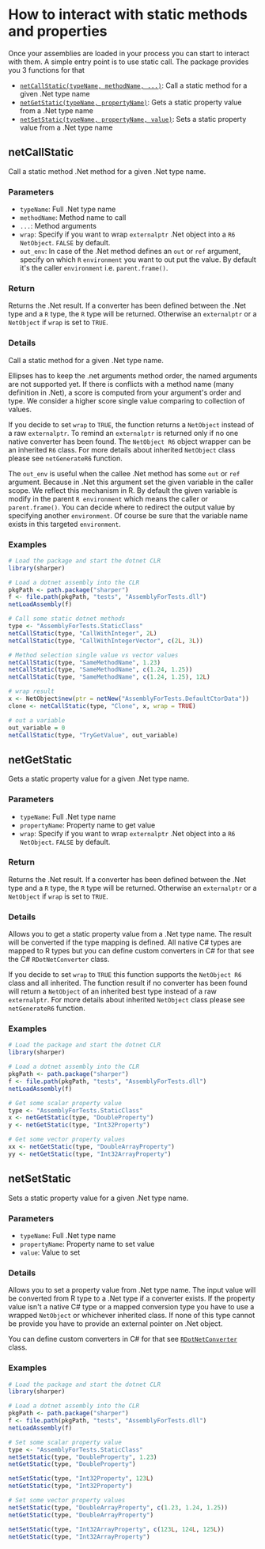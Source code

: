 # How to interact with static methods and properties

Once your assemblies are loaded in your process you can start to interact with them. A simple entry point is to use static call. The package provides you 3 functions for that

* [`netCallStatic(typeName, methodName, ...)`](#netCallStatic): Call a static method for a given .Net type name
* [`netGetStatic(typeName, propertyName)`](#netGetStatic): Gets a static property value from a .Net type name
* [`netSetStatic(typeName, propertyName, value)`](#netSetStatic): Sets a static property value from a .Net type name

## netCallStatic

Call a static method .Net method for a given .Net type name.

### Parameters

- `typeName`: Full .Net type name 
- `methodName`: Method name to call
- `...`: Method arguments
- `wrap`: Specify if you want to wrap `externalptr` .Net object into a `R6` `NetObject`. `FALSE` by default.
- `out_env`: In case of the .Net method defines an `out` or `ref` argument, specify on which `R` `environment` you want to out put the value. By default it's the caller  `environment` i.e. `parent.frame()`.

### Return

Returns the .Net result. If a converter has been defined between the .Net type and a `R` type, the `R` type will be returned. Otherwise an `externalptr` or a `NetObject` if `wrap` is set to `TRUE`.

### Details

Call a static method for a given .Net type name. 

Ellipses has to keep the .net arguments method order, the named arguments are not supported yet. If there is conflicts with a method name (many definition in .Net), a score is computed from your argument's order and type. We consider a higher score single value comparing to collection of values.

If you decide to set `wrap` to `TRUE`, the function returns a `NetObject` instead of a raw `externalptr`. To remind an `externalptr` is returned only if no one native converter has been found. The `NetObject R6` object wrapper can be an inherited `R6` class. For more details about inherited `NetObject` class please see `netGenerateR6` function. 

The `out_env` is useful when the callee .Net method has some `out` or `ref` argument. Because in .Net this argument set the given variable in the caller scope. We reflect this mechanism in R. By default the given variable is modify in the parent `R environment` which means the caller or `parent.frame()`. You can decide where to redirect the output value by specifying another `environment`. Of course be sure that the variable name exists in this targeted `environment`.

### Examples

````R
# Load the package and start the dotnet CLR
library(sharper)

# Load a dotnet assembly into the CLR
pkgPath <- path.package("sharper")
f <- file.path(pkgPath, "tests", "AssemblyForTests.dll")
netLoadAssembly(f)

# Call some static dotnet methods
type <- "AssemblyForTests.StaticClass"
netCallStatic(type, "CallWithInteger", 2L)
netCallStatic(type, "CallWithIntegerVector", c(2L, 3L))

# Method selection single value vs vector values
netCallStatic(type, "SameMethodName", 1.23)
netCallStatic(type, "SameMethodName", c(1.24, 1.25))
netCallStatic(type, "SameMethodName", c(1.24, 1.25), 12L)

# wrap result
x <- NetObject$new(ptr = netNew("AssemblyForTests.DefaultCtorData"))
clone <- netCallStatic(type, "Clone", x, wrap = TRUE)

# out a variable
out_variable = 0
netCallStatic(type, "TryGetValue", out_variable)
````



## netGetStatic

Gets a static property value for a given .Net type name.

### Parameters

- `typeName`: Full .Net type name 
- `propertyName`: Property name to get value
- `wrap`: Specify if you want to wrap `externalptr` .Net object into a `R6` `NetObject`. `FALSE` by default.

### Return

Returns the .Net result. If a converter has been defined between the .Net type and a `R` type, the `R` type will be returned. Otherwise an `externalptr` or a `NetObject` if `wrap` is set to `TRUE`.

### Details

Allows you to get a static property value from a .Net type name. The result will be converted if the type mapping is defined. All native C# types are mapped to R types but you can define custom converters in C# for that see the C# `RDotNetConverter` class.

If you decide to set `wrap` to `TRUE` this function supports the `NetObject R6` class and all inherited. The function result if no converter has been found will return a `NetObject` of an inherited best type instead of a raw `externalptr`. For more details about inherited `NetObject` class please see `netGenerateR6` function. 

### Examples

````R
# Load the package and start the dotnet CLR
library(sharper)

# Load a dotnet assembly into the CLR
pkgPath <- path.package("sharper")
f <- file.path(pkgPath, "tests", "AssemblyForTests.dll")
netLoadAssembly(f)

# Get some scalar property value
type <- "AssemblyForTests.StaticClass"
x <- netGetStatic(type, "DoubleProperty")
y <- netGetStatic(type, "Int32Property")

# Get some vector property values
xx <- netGetStatic(type, "DoubleArrayProperty")
yy <- netGetStatic(type, "Int32ArrayProperty")
````



## netSetStatic

Sets a static property value for a given .Net type name.

### Parameters

- `typeName`: Full .Net type name 
- `propertyName`: Property name to set value
- `value`: Value to set

### Details

Allows you to set a property value from .Net type name. The input value will be converted from R type to a .Net type if a converter exists. If the property value isn't a native C# type or a mapped conversion type you have to use a wrapped `NetObject` or whichever inherited class. If none of this type cannot be provide you have to provide an external pointer on .Net object. 

You can define custom converters in C# for that see [`RDotNetConverter`](https://github.com/fdieulle/sharper/docs/custom-converters.md) class.

### Examples

```R
# Load the package and start the dotnet CLR
library(sharper)

# Load a dotnet assembly into the CLR
pkgPath <- path.package("sharper")
f <- file.path(pkgPath, "tests", "AssemblyForTests.dll")
netLoadAssembly(f)

# Set some scalar property value
type <- "AssemblyForTests.StaticClass"
netSetStatic(type, "DoubleProperty", 1.23)
netGetStatic(type, "DoubleProperty")

netSetStatic(type, "Int32Property", 123L)
netGetStatic(type, "Int32Property")

# Set some vector property values
netSetStatic(type, "DoubleArrayProperty", c(1.23, 1.24, 1.25))
netGetStatic(type, "DoubleArrayProperty")

netSetStatic(type, "Int32ArrayProperty", c(123L, 124L, 125L))
netGetStatic(type, "Int32ArrayProperty")
```

